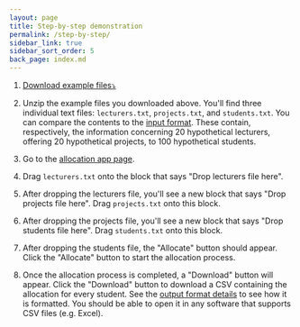 ```yaml
---
layout: page
title: Step-by-step demonstration
permalink: /step-by-step/
sidebar_link: true
sidebar_sort_order: 5
back_page: index.md
---
```


1. <a href="https://github.com/richarddmorey/studentProjectAllocation/raw/master/R/studentAllocation/inst/examples/original/allocation_example.zip" target = "_blank">Download example files&#10549;</a>

2. Unzip the example files you downloaded above. You'll find three individual text files: `lecturers.txt`, `projects.txt`, and `students.txt`. You can compare the contents to the [input format](../input/). These contain, respectively, the information concerning 20 hypothetical lecturers, offering 20 hypothetical projects, to 100 hypothetical students.

3. Go to the [allocation app page](../allocate/).

4. Drag `lecturers.txt` onto the block that says "Drop lecturers file here". 

5. After dropping the lecturers file, you'll see a new block that says "Drop projects file here". Drag `projects.txt` onto this block.

6. After dropping the projects file, you'll see a new block that says "Drop students file here". Drag `students.txt` onto this block.

7. After dropping the students file, the "Allocate" button should appear. Click the "Allocate" button to start the allocation process.

8. Once the allocation process is completed, a "Download" button will appear. Click the "Download" button to download a CSV containing the allocation for every student. See the [output format details](../output/) to see how it is formatted. You should be able to open it in any software that supports CSV files (e.g. Excel).